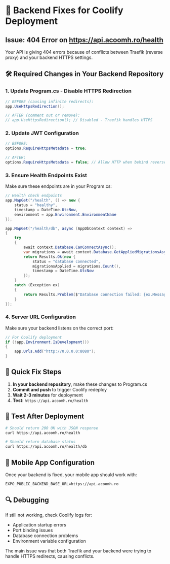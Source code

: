 # 🔧 Backend Fixes for Coolify Deployment

## Issue: 404 Error on https://api.acoomh.ro/health

Your API is giving 404 errors because of conflicts between Traefik (reverse proxy) and your backend HTTPS settings.

## 🛠️ Required Changes in Your Backend Repository

### 1. Update Program.cs - Disable HTTPS Redirection

```csharp
// BEFORE (causing infinite redirects):
app.UseHttpsRedirection();

// AFTER (comment out or remove):
// app.UseHttpsRedirection(); // Disabled - Traefik handles HTTPS
```

### 2. Update JWT Configuration

```csharp
// BEFORE:
options.RequireHttpsMetadata = true;

// AFTER:
options.RequireHttpsMetadata = false; // Allow HTTP when behind reverse proxy
```

### 3. Ensure Health Endpoints Exist

Make sure these endpoints are in your Program.cs:

```csharp
// Health check endpoints
app.MapGet("/health", () => new {
    status = "healthy",
    timestamp = DateTime.UtcNow,
    environment = app.Environment.EnvironmentName
});

app.MapGet("/health/db", async (AppDbContext context) =>
{
    try
    {
        await context.Database.CanConnectAsync();
        var migrations = await context.Database.GetAppliedMigrationsAsync();
        return Results.Ok(new {
            status = "database connected",
            migrationsApplied = migrations.Count(),
            timestamp = DateTime.UtcNow
        });
    }
    catch (Exception ex)
    {
        return Results.Problem($"Database connection failed: {ex.Message}");
    }
});
```

### 4. Server URL Configuration

Make sure your backend listens on the correct port:

```csharp
// For Coolify deployment
if (!app.Environment.IsDevelopment())
{
    app.Urls.Add("http://0.0.0.0:8080");
}
```

## 🚀 Quick Fix Steps

1. **In your backend repository**, make these changes to Program.cs
2. **Commit and push** to trigger Coolify redeploy
3. **Wait 2-3 minutes** for deployment
4. **Test**: `https://api.acoomh.ro/health`

## 🧪 Test After Deployment

```bash
# Should return 200 OK with JSON response
curl https://api.acoomh.ro/health

# Should return database status
curl https://api.acoomh.ro/health/db
```

## 📱 Mobile App Configuration

Once your backend is fixed, your mobile app should work with:

```env
EXPO_PUBLIC_BACKEND_BASE_URL=https://api.acoomh.ro
```

## 🔍 Debugging

If still not working, check Coolify logs for:

- Application startup errors
- Port binding issues
- Database connection problems
- Environment variable configuration

The main issue was that both Traefik and your backend were trying to handle HTTPS redirects, causing conflicts.
